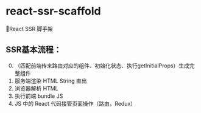 # react-ssr-scaffold
👷React SSR 脚手架

## SSR基本流程：
0. （匹配前端传来路由对应的组件、初始化状态、执行getInitialProps）生成完整组件
1. 服务端渲染 HTML String 直出
2. 浏览器解析 HTML
3. 执行前端 bundle JS
4. JS 中的 React 代码接管页面操作（路由，Redux）